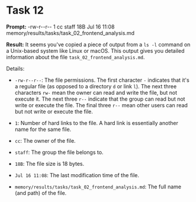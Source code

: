 # Task 12

**Prompt:** -rw-r--r--  1 cc  staff    18B Jul 16 11:08 memory/results/tasks/task_02_frontend_analysis.md

**Result:**
It seems you've copied a piece of output from a `ls -l` command on a Unix-based system like Linux or macOS. This output gives you detailed information about the file `task_02_frontend_analysis.md`. 

Details:
- `-rw-r--r--`: The file permissions. The first character `-` indicates that it's a regular file (as opposed to a directory `d` or link `l`). The next three characters `rw-` mean the owner can read and write the file, but not execute it. The next three `r--` indicate that the group can read but not write or execute the file. The final three `r--` mean other users can read but not write or execute the file.

- `1`: Number of hard links to the file. A hard link is essentially another name for the same file.

- `cc`: The owner of the file.

- `staff`: The group the file belongs to.

- `18B`: The file size is 18 bytes.

- `Jul 16 11:08`: The last modification time of the file.

- `memory/results/tasks/task_02_frontend_analysis.md`: The full name (and path) of the file.
